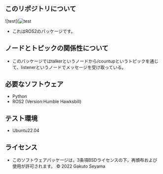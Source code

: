 ## このリポジトリについて 
 
![test](![test](https://github.com/gaku-3319/mypkg/actions/workflows/test.yml/badge.svg)
* これはROS2のパッケージです。

## ノードとトピックの関係性について
* このパッケージではtalkerというノードから/countupというトピックを通じて、listenerというノードでメッセージを受け取っている。

## 必要なソフトウェア

* Python
* ROS2 (Version:Humble Hawksbill)

## テスト環境

* Ubuntu22.04

## ライセンス
* このソフトウェアパッケージは，3条項BSDライセンスの下，再頒布および使用が許可されます。
   © 2022 Gakuto Seyama
